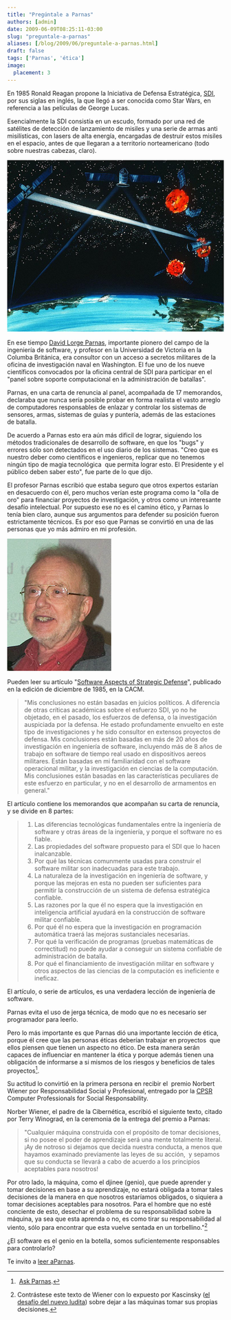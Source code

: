 ```yaml
---
title: "Pregúntale a Parnas"
authors: [admin]
date: 2009-06-09T08:25:11-03:00
slug: "preguntale-a-parnas"
aliases: [/blog/2009/06/preguntale-a-parnas.html]
draft: false
tags: ['Parnas', 'ética']
image:
  placement: 3
---
```


En 1985 Ronald Reagan propone la Iniciativa de Defensa
Estratégica, [SDI](https://en.wikipedia.org/wiki/Strategic_Defense_Initiative),
por sus siglas en inglés, la que llegó a ser conocida como Star Wars, en
referencia a las películas de George Lucas.

Esencialmente la SDI consistía en un escudo, formado por una red de
satélites de detección de lanzamiento de misiles y una serie de armas
anti misilísticas, con lasers de alta energía, encargadas de destruir
estos misiles en el espacio, antes de que llegaran a a territorio
norteamericano (todo sobre nuestras cabezas, claro).

![sdi\_art.jpg](sdi_art.jpg)

En ese tiempo [David Lorge
Parnas](http://en.wikipedia.org/wiki/David_Parnas), importante pionero
del campo de la ingeniería de software, y profesor en la Universidad de
Victoria en la Columba Británica, era consultor con un acceso a secretos
militares de la oficina de investigación naval en Washington. El fue uno
de los nueve científicos convocados por la oficina central de SDI para
participar en el "panel sobre soporte computacional en la
administración de batallas".

Parnas, en una carta de renuncia al panel, acompañada de 17 memorandos,
declaraba que nunca sería posible probar en forma realista el vasto
arreglo de computadores responsables de enlazar y controlar los sistemas
de sensores, armas, sistemas de guías y puntería, además de las
estaciones de batalla.

De acuerdo a Parnas esto era aún más dificil de lograr, siguiendo los
métodos tradicionales de desarrollo de software, en que los "bugs" y
errores sólo son detectados en el uso diario de los sistemas. "Creo que
es nuestro deber como científicos e ingenieros, replicar que no tenemos
ningún tipo de magia tecnológica  que permita lograr esto. El Presidente
y el público deben saber esto", fue parte de lo que dijo.

El profesor Parnas escribió que estaba seguro que otros expertos
estarían en desacuerdo con él, pero muchos verían este programa como la
"olla de oro" para financiar proyectos de investigación, y otros como
un interesante desafío intelectual. Por supuesto ese no es el camino
ético, y Parnas lo tenía bien claro, aunque sus argumentos para defender
su posición fueron estrictamente técnicos. Es por eso que Parnas se
convirtió en una de las personas que yo más admiro en mi profesión.

![David\_Parnas.jpg](David_Parnas.jpg)

Pueden leer su artículo "[Software Aspects of Strategic
Defense](http://klabs.org/richcontent/software_content/papers/parnas_acm_85.pdf)",
publicado en la edición de diciembre de 1985, en la CACM.

> "Mis conclusiones no están basadas en juicios políticos. A diferencia
> de otras críticas académicas sobre el esfuerzo SDI, yo no he objetado,
> en el pasado, los esfuerzos de defensa, o la investigación auspiciada
> por la defensa. He estado profundamente envuelto en este tipo de
> investigaciones y he sido consultor en extensos proyectos de defensa.
> Mis conclusiones están basadas en más de 20 años de investigación en
> ingeniería de software, incluyendo más de 8 años de trabajo en
> software de tiempo real usado en dispositivos aereos militares. Están
> basadas en mi familiaridad con el software operacional militar, y la
> investigación en ciencias de la computación. Mis conclusiones están
> basadas en las características peculiares de este esfuerzo en
> particular, y no en el desarrollo de armamentos en general."

El artículo contiene los memorandos que acompañan su carta de renuncia,
y se divide en 8 partes:

> 1.  Las diferencias tecnológicas fundamentales entre la ingeniería de
>     software y otras áreas de la ingeniería, y porque el software no
>     es fiable.
> 2.  Las propiedades del software propuesto para el SDI que lo hacen
>     inalcanzable.
> 3.  Por qué las técnicas comunmente usadas para construir el software
>     militar son inadecuadas para este trabajo.
> 4.  La naturaleza de la investigación en ingeniería de software, y
>     porque las mejoras en esta no pueden ser suficientes para permitir
>     la construcción de un sistema de defensa estratégica confiable.
> 5.  Las razones por la que él no espera que la investigación en
>     inteligencia artificial ayudará en la construcción de software
>     militar confiable.
> 6.  Por qué él no espera que la investigación en programación
>     automática traerá las mejoras sustanciales necesarias.
> 7.  Por qué la verificación de programas (pruebas matemáticas de
>     correctitud) no puede ayudar a conseguir un sistema confiable de
>     administración de batalla.
> 8.  Por qué el financiamiento de investigación militar en software y
>     otros aspectos de las ciencias de la computación es ineficiente e
>     ineficaz.

El artículo, o serie de artículos, es una verdadera lección de
ingeniería de software.

Parnas evita el uso de jerga técnica, de modo que no es necesario ser
programador para leerlo.

Pero lo más importante es que Parnas dió una importante lección de
ética, porque él cree que las personas éticas deberían trabajar en
proyectos  que ellos piensen que tienen un aspecto no ético. De esta
manera serán capaces de influenciar en mantener la ética y porque además
tienen una obligación de informarse a si mismos de los riesgos y
beneficios de tales proyectos[^1].

Su actitud lo convirtió en la primera persona en recibir el  premio
Norbert Wiener por Responsabilidad Social y Profesional, entregado por
la [CPSR](http://cpsr.org/) Computer Professionals for Social
Responsability.

Norber Wiener, el padre de la Cibernética, escribió el siguiente texto,
citado por Terry Winograd, en la ceremonia de la entrega del premio a
Parnas:

> "Cualquier máquina construida con el propósito de tomar decisiones,
> si no posee el poder de aprendizaje será una mente totalmente literal.
> ¡Ay de notroso si dejamos que decida nuestra conducta, a menos que
> hayamos examinado previamente las leyes de su acción,  y sepamos que
> su conducta se llevará a cabo de acuerdo a los principios aceptables
> para nosotros!

Por otro lado, la máquina, como el djinee (genio), que puede aprender y
tomar decisiones en base a su aprendizaje, no estará obligada a tomar
tales decisiones de la manera en que nosotros estaríamos obligados, o
siquiera a tomar decisiones aceptables para nosotros. Para el hombre que
no esté conciente de esto, desechar el problema de su responsabilidad
sobre la máquina, ya sea que esta aprenda o no, es como tirar su
responsabilidad al viento, sólo para encontrar que esta vuelve sentada
en un torbellino."[^2]

¿El software es el genio en la botella, somos suficientemente
responsables para controlarlo?

Te invito a [leer aParnas](http://klabs.org/richcontent/software_content/papers/parnas_acm_85.pdf).

[^1]: [Ask Parnas](http://courses.cs.vt.edu/~cs3604/lib/Ethics/parnas.html).

[^2]: Contrástese este texto de Wiener con lo expuesto por Kascinsky
([el desafío del nuevo ludita](/2009/05/el-desafio-del-nuevo-ludita.html))
sobre dejar a las máquinas tomar sus propias decisiones.


